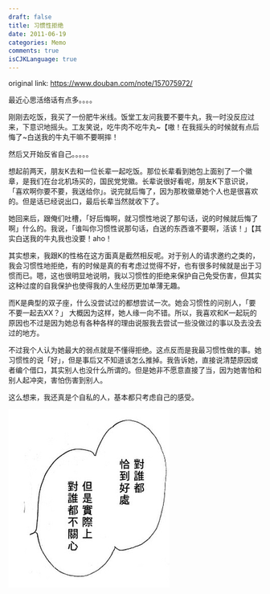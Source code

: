 ```yaml
---
draft: false
title: 习惯性拒绝
date: 2011-06-19
categories: Memo
comments: true
isCJKLanguage: true
---
```


original link: https://www.douban.com/note/157075972/

最近心思活络话有点多。。。。


刚刚去吃饭，我买了一份肥牛米线。饭堂工友问我要不要牛丸，我一时没反应过来，下意识地摇头。工友笑说，吃牛肉不吃牛丸~【嗷！在我摇头的时候就有点后悔了~白送我的牛丸干嘛不要啊摔！

然后又开始反省自己。。。。。


想起前两天，朋友K去和一位长辈一起吃饭。那位长辈看到她包上面别了一个徽章，是我们在台北机场买的，国民党党徽。长辈说很好看呢，朋友K下意识说，「喜欢啊你要不要，我送给你」。说完就后悔了，因为那枚徽章她个人也是很喜欢的。但是话已经说出口，最后长辈当然就收下了。

她回来后，跟俺们吐槽，「好后悔啊，就习惯性地说了那句话，说的时候就后悔了啊」什么的。我说，「谁叫你习惯性说那句话，白送的东西谁不要啊，活该！」【其实白送我的牛丸我也没要！aho！

其实想来，我跟K的性格在这方面真是截然相反呢。对于别人的请求邀约之类的，我会习惯性地拒绝，有的时候是真的有考虑过觉得不好，也有很多时候就是出于习惯而已。嗯，这也很明显地说明，我以习惯性的拒绝来保护自己免受伤害，但其实这种过度的自我保护也使得我的人生经历更加单薄无趣。

而K是典型的双子座，什么没尝试过的都想尝试一次。她会习惯性的问别人，「要不要一起去XX？」 大概因为这样，她人缘一向不错。所以，我喜欢和K一起玩的原因也不过是因为她总有各种各样的理由说服我去尝试一些没做过的事以及去没去过的地方。

不过我个人认为她最大的弱点就是不懂得拒绝。这点反而是我最习惯性做的事。她习惯性的说「好」，但是事后又不知道该怎么推掉。我告诉她，直接说清楚原因或者编个借口，其实别人也没什么所谓的。但是她非不愿意直接了当，因为她害怕和别人起冲突，害怕伤害到别人。

这么想来，我还真是个自私的人，基本都只考虑自己的感受。


![](../../assets/images/p157075972-1.jpg)
